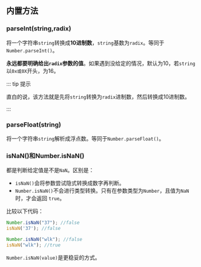 ## 内置方法

###  parseInt(string,radix)

将一个字符串`string`转换成**10进制数**，`string`基数为`radix`。等同于`Number.parseInt()`。

**永远都要明确给出`radix`参数的值**。如果遇到没给定的情况，默认为10，若`string`以`0x或0X`开头，为16。

::: tip 提示

直白的说，该方法就是先将`string`转换为`radix`进制数，然后转换成10进制数。

:::



### parseFloat(string)

将一个字符串`string`解析成浮点数。等同于`Number.parseFloat()`。



### isNaN()和Number.isNaN()

都是判断给定值是不是`NaN`。区别是：

- `isNaN()`会将参数尝试隐式转换成数字再判断。
- `Number.isNaN()`不会进行类型转换。只有在参数类型为`Number`，且值为`NaN`时，才会返回 `true`。

比较以下代码：

```javascript
Number.isNaN("37"); //false
isNaN('37'); //false

Number.isNaN("wlk"); //false
isNaN("wlk"); //true
```

`Number.isNaN(value)`是更稳妥的方式。
